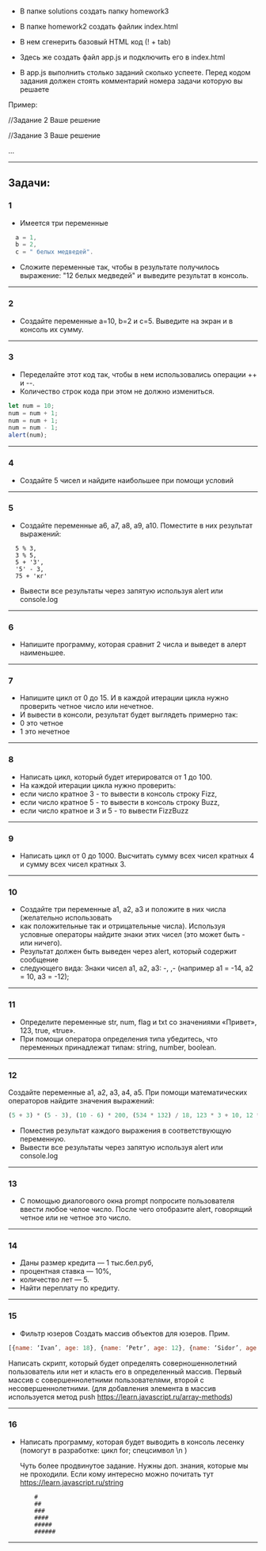 ### 
- В папке solutions создать папку homework3

- В папке homework2 создать файлик index.html

- В нем сгенерить базовый HTML код (! + tab)

- Здесь же создать файл app.js и подключить его в index.html

- В app.js выполнить столько заданий сколько успеете. Перед кодом задания должен стоять комментарий номера задачи которую вы решаете

Пример:

//Задание 2
Ваше решение

//Задание 3
Ваше решение

...

---
Задачи:
---

### 1

- Имеется три переменные

```javascript
  a = 1,
  b = 2,
  c = " белых медведей".
```

- Сложите переменные так, чтобы в результате получилось выражение: "12 белых медведей" и выведите результат в консоль.

---

### 2

-   Создайте переменные a=10, b=2 и c=5. Выведите на экран и в консоль их сумму.

---

### 3

-   Переделайте этот код так, чтобы в нем использовались операции ++ и --.
-   Количество строк кода при этом не должно измениться.

```javascript
let num = 10;
num = num + 1;
num = num + 1;
num = num - 1;
alert(num);
```

---

### 4

-   Создайте 5 чисел и найдите наибольшее при помощи условий

---

### 5

-   Создайте переменные a6, a7, a8, a9, a10. Поместите в них результат выражений:

```
  5 % 3,
  3 % 5,
  5 + '3',
  '5' - 3,
  75 + 'кг'
```

-   Вывести все результаты через запятую используя alert или console.log

---

### 6

-   Напишите программу, которая сравнит 2 числа и выведет в алерт наименьшее.

---

### 7

-   Напишите цикл от 0 до 15. И в каждой итерации цикла нужно проверить четное число или нечетное.
-   И вывести в консоли, результат будет выглядеть примерно так:
-   0 это четное
-   1 это нечетное

---

### 8

-   Написать цикл, который будет итерироватся от 1 до 100.
-   На каждой итерации цикла нужно проверить:
-   если число кратное 3 - то вывести в консоль строку Fizz,
-   если число кратное 5 - то вывести в консоль строку Buzz,
-   если число кратное и 3 и 5 - то вывести FizzBuzz

---

### 9

-   Написать цикл от 0 до 1000. Высчитать сумму всех чисел кратных 4 и сумму всех чисел кратных 3.

---

### 10

-   Создайте три переменные a1, a2, a3 и положите в них числа (желательно использовать
-   как положительные так и отрицательные числа). Используя условные операторы
    найдите знаки этих чисел (это может быть - или ничего).
-   Результат должен быть выведен через alert, который содержит сообщение
-   следующего вида: Знаки чисел a1, a2, a3: -, ,- (например a1 = -14, a2 = 10, a3 = -12);

---

### 11

-   Определите переменные str, num, flag и txt со значениями «Привет», 123, true, «true».
-   При помощи оператора определения типа убедитесь, что переменных принадлежат типам: string, number, boolean.

---

### 12

Создайте переменные a1, a2, a3, a4, a5. При помощи математических операторов найдите значения выражений:

```javascript
(5 + 3) * (5 - 3), (10 - 6) * 200, (534 * 132) / 18, 123 * 3 + 10, 12 * 13 * 14;
```

-   Поместив результат каждого выражения в соответствующую переменную.
-   Вывести все результаты через запятую используя alert или console.log

---

### 13

- С помощью диалогового окна prompt попросите пользователя ввести любое челое число. После чего отобразите alert, говорящий четное или не четное это число.

---

### 14

-   Даны размер кредита — 1 тыс.бел.руб,
-   процентная ставка — 10%,
-   количество лет — 5.
-   Найти переплату по кредиту.

---

### 15

- Фильтр юзеров
Создать массив объектов для юзеров.
Прим.

```javascript
[{name: ‘Ivan’, age: 18}, {name: ‘Petr’, age: 12}, {name: ‘Sidor’, age: 25}, {...}, ...]
```

Написать скрипт, который будет определять соверношеннолетний пользователь или нет и класть его в определенный массив. Первый массив с совершеннолетними пользователями, второй с несовершеннолетними. (для добавления элемента в массив используется метод push https://learn.javascript.ru/array-methods)

---

### 16

-   Написать программу, которая будет выводить в консоль лесенку (помогут в разработке: цикл for; спецсимвол \n )
    
    Чуть более продвинутое задание. Нужны доп. знания, которые мы не проходили. Если кому интересно можно почитать тут https://learn.javascript.ru/string

    ```
        #
        ##
        ###
        ####
        #####
        ######
    ```

---
